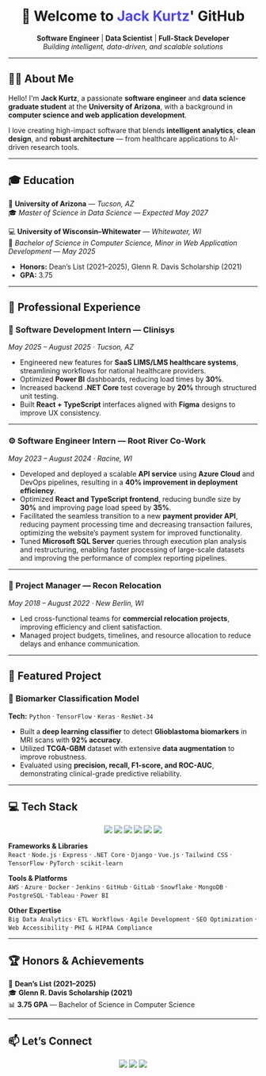 <h1 align="center">👋 Welcome to <span style="color:#4F46E5;">Jack Kurtz</span>' GitHub</h1>

<p align="center">
  <b>Software Engineer</b> | <b>Data Scientist</b> | <b>Full-Stack Developer</b><br>
  <i>Building intelligent, data-driven, and scalable solutions</i>
</p>

---

## 🧑‍💻 About Me

Hello! I'm **Jack Kurtz**, a passionate **software engineer** and **data science graduate student** at the **University of Arizona**, with a background in **computer science and web application development**.  

I love creating high-impact software that blends **intelligent analytics**, **clean design**, and **robust architecture** — from healthcare applications to AI-driven research tools.  


---

## 🎓 Education

📘 **University of Arizona** — *Tucson, AZ*  
🎓 *Master of Science in Data Science* — *Expected May 2027*  

💻 **University of Wisconsin–Whitewater** — *Whitewater, WI*  
🧩 *Bachelor of Science in Computer Science, Minor in Web Application Development* — *May 2025*  
- **Honors:** Dean’s List (2021–2025), Glenn R. Davis Scholarship (2021)  
- **GPA:** 3.75  

---

## 💼 Professional Experience

### 🧠 Software Development Intern — Clinisys  
*May 2025 – August 2025 · Tucson, AZ*  
- Engineered new features for **SaaS LIMS/LMS healthcare systems**, streamlining workflows for national healthcare providers.  
- Optimized **Power BI** dashboards, reducing load times by **30%**.  
- Increased backend **.NET Core** test coverage by **20%** through structured unit testing.  
- Built **React + TypeScript** interfaces aligned with **Figma** designs to improve UX consistency.  

---

### ⚙️ Software Engineer Intern — Root River Co-Work  
*May 2023 – August 2024 · Racine, WI*  
- Developed and deployed a scalable **API service** using **Azure Cloud** and DevOps pipelines, resulting in a **40% improvement in deployment efficiency**.  
- Optimized **React and TypeScript frontend**, reducing bundle size by **30%** and improving page load speed by **35%**.  
- Facilitated the seamless transition to a new **payment provider API**, reducing payment processing time and decreasing transaction failures, optimizing the website’s payment system for improved functionality.  
- Tuned **Microsoft SQL Server** queries through execution plan analysis and restructuring, enabling faster processing of large-scale datasets and improving the performance of complex reporting pipelines.  

---

### 🧱 Project Manager — Recon Relocation  
*May 2018 – August 2022 · New Berlin, WI*  
- Led cross-functional teams for **commercial relocation projects**, improving efficiency and client satisfaction.  
- Managed project budgets, timelines, and resource allocation to reduce delays and enhance communication.  

---

## 🧩 Featured Project

### 🧬 **Biomarker Classification Model**
**Tech:** `Python` · `TensorFlow` · `Keras` · `ResNet-34`  

- Built a **deep learning classifier** to detect **Glioblastoma biomarkers** in MRI scans with **92% accuracy**.  
- Utilized **TCGA-GBM** dataset with extensive **data augmentation** to improve robustness.  
- Evaluated using **precision, recall, F1-score, and ROC-AUC**, demonstrating clinical-grade predictive reliability.  

---

## 💻 Tech Stack

<p align="center">
  <img src="https://img.shields.io/badge/Language-Python-blue?style=flat-square"/>
  <img src="https://img.shields.io/badge/Language-JavaScript-yellow?style=flat-square"/>
  <img src="https://img.shields.io/badge/Language-TypeScript-blue?style=flat-square"/>
  <img src="https://img.shields.io/badge/Language-Java-red?style=flat-square"/>
  <img src="https://img.shields.io/badge/Language-C%23-purple?style=flat-square"/>
  <img src="https://img.shields.io/badge/Language-SQL-green?style=flat-square"/>
</p>

**Frameworks & Libraries**  
`React` · `Node.js` · `Express` · `.NET Core` · `Django` · `Vue.js` · `Tailwind CSS` · `TensorFlow` · `PyTorch` · `scikit-learn`

**Tools & Platforms**  
`AWS` · `Azure` · `Docker` · `Jenkins` · `GitHub` · `GitLab` · `Snowflake` · `MongoDB` · `PostgreSQL` · `Tableau` · `Power BI`

**Other Expertise**  
`Big Data Analytics` · `ETL Workflows` · `Agile Development` · `SEO Optimization` · `Web Accessibility` · `PHI & HIPAA Compliance`

---

## 🏆 Honors & Achievements

🏅 **Dean’s List (2021–2025)**  
🎓 **Glenn R. Davis Scholarship (2021)**  
📊 **3.75 GPA** — Bachelor of Science in Computer Science  

---

## 📫 Let’s Connect

<p align="center">
  <a href="mailto:Jkurtz354@gmail.com"><img src="https://img.shields.io/badge/Email-Jkurtz354%40gmail.com-red?style=flat-square&logo=gmail"></a>
  <a href="https://www.linkedin.com/in/jack-kurtz-b51a44240/"><img src="https://img.shields.io/badge/LinkedIn-Jack%20Kurtz-blue?style=flat-square&logo=linkedin"></a>
  <a href="https://github.com/Jack1065"><img src="https://img.shields.io/badge/GitHub-Jack1065-black?style=flat-square&logo=github"></a>
</p>
